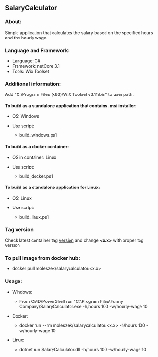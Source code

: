 ## SalaryCalculator

### About:

Simple application that calculates the salary based on the specified hours and the hourly wage.

### Language and Framework:

* Language: C#
* Framework: netCore 3.1
* Tools: Wix Toolset

### Additional information:

Add "C:\Program Files (x86)\WiX Toolset v3.11\bin" to user path.

#### To build as a standalone application that contains .msi installer:

* OS: Windows

* Use script: 
    * build_windows.ps1

#### To build as a docker container:

* OS in container: Linux

* Use script:
    
    * build_docker.ps1

#### To build as a standalone application for Linux:

* OS: Linux

* Use script:

    * build_linux.ps1

### Tag version
Check latest container tag [version](https://hub.docker.com/repository/docker/moleszek/salarycalculator/tags?page=1&ordering=last_updated) and change **<x.x>** with proper tag version

### To pull image from docker hub:

* docker pull moleszek/salarycalculator:<x.x>

### Usage:

* Windows:
    
    * From CMD/PowerShell run "C:\Program Files\Funny Company\SalaryCalculator.exe -h/hours 100 -w/hourly-wage 10

* Docker:

    * docker run --rm moleszek/salarycalculator:<x.x> -h/hours 100 -w/hourly-wage 10

* Linux:

    * dotnet run SalaryCalculator.dll -h/hours 100 -w/hourly-wage 10